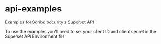 # api-examples
Examples for Scribe Security's Superset API


To use the examples you'll need to set your client ID and client secret in the Superset API Environment file

